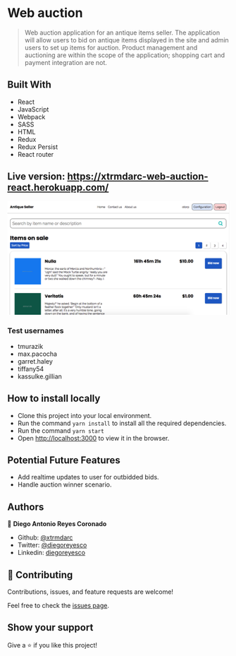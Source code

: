 
# Web auction

> Web auction application for an antique items seller. The application
will allow users to bid on antique items displayed in the site and admin users to set up items
for auction. Product management and auctioning are within the scope of the application;
shopping cart and payment integration are not. 

## Built With

- React
- JavaScript
- Webpack
- SASS
- HTML
- Redux
- Redux Persist
- React router

## Live version: https://xtrmdarc-web-auction-react.herokuapp.com/

![Home page](src/assets/images/sc_home.png)

### Test usernames

- tmurazik
- max.pacocha
- garret.haley
- tiffany54
- kassulke.gillian

## How to install locally

- Clone this project into your local environment. 
- Run the command `yarn install` to install all the required dependencies.
- Run the command `yarn start`
- Open [http://localhost:3000](http://localhost:3000) to view it in the browser.

## Potential Future Features

- Add realtime updates to user for outbidded bids.
- Handle auction winner scenario.

## Authors

👤 **Diego Antonio Reyes Coronado**

- Github: [@xtrmdarc](https://github.com/xtrmdarc)
- Twitter: [@diegoreyesco](https://twitter.com/DiegoAn91629127)
- Linkedin: [diegoreyesco](https://www.linkedin.com/in/diego-reyes-coronado)

## 🤝 Contributing

Contributions, issues, and feature requests are welcome!

Feel free to check the [issues page](https://github.com/xtrmdarc/web-auction-app-react/issues).

## Show your support

Give a ⭐️ if you like this project!
